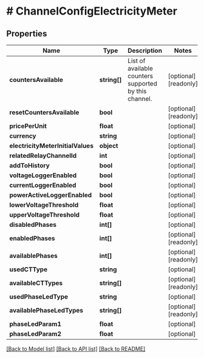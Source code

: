 # # ChannelConfigElectricityMeter

## Properties

Name | Type | Description | Notes
------------ | ------------- | ------------- | -------------
**countersAvailable** | **string[]** | List of available counters supported by this channel. | [optional] [readonly]
**resetCountersAvailable** | **bool** |  | [optional] [readonly]
**pricePerUnit** | **float** |  | [optional]
**currency** | **string** |  | [optional]
**electricityMeterInitialValues** | **object** |  | [optional]
**relatedRelayChannelId** | **int** |  | [optional]
**addToHistory** | **bool** |  | [optional]
**voltageLoggerEnabled** | **bool** |  | [optional]
**currentLoggerEnabled** | **bool** |  | [optional]
**powerActiveLoggerEnabled** | **bool** |  | [optional]
**lowerVoltageThreshold** | **float** |  | [optional]
**upperVoltageThreshold** | **float** |  | [optional]
**disabledPhases** | **int[]** |  | [optional]
**enabledPhases** | **int[]** |  | [optional] [readonly]
**availablePhases** | **int[]** |  | [optional] [readonly]
**usedCTType** | **string** |  | [optional]
**availableCTTypes** | **string[]** |  | [optional] [readonly]
**usedPhaseLedType** | **string** |  | [optional]
**availablePhaseLedTypes** | **string[]** |  | [optional] [readonly]
**phaseLedParam1** | **float** |  | [optional]
**phaseLedParam2** | **float** |  | [optional]

[[Back to Model list]](../../README.md#models) [[Back to API list]](../../README.md#endpoints) [[Back to README]](../../README.md)
